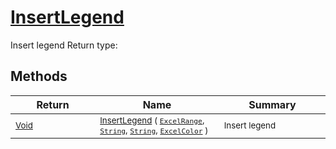 # [InsertLegend](./ExcelHelper-100664038.md)

Insert legend
Return type:
## Methods

| Return | Name | Summary | 
| --- | --- | --- | 
| <sub>[Void](https://docs.microsoft.com/en-us/dotnet/api/System.Void)</sub><img width=200/>| <sub>[InsertLegend](./ExcelHelper-100664038.md) ( [`ExcelRange`](./ExcelHelper-100664038.md), [`String`](https://docs.microsoft.com/en-us/dotnet/api/System.String), [`String`](https://docs.microsoft.com/en-us/dotnet/api/System.String), [`ExcelColor`](./../Excel/ExcelColor.md) )</sub>| <sub>Insert legend</sub><img width=200/>| <br>


